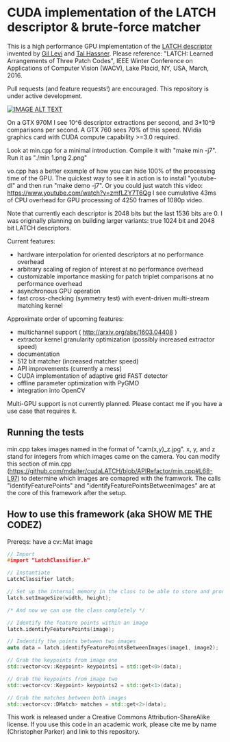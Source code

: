 # CUDA implementation of the LATCH descriptor & brute-force matcher

This is a high performance GPU implementation of the [LATCH descriptor](http://www.openu.ac.il/home/hassner/projects/LATCH/) invented by [Gil Levi](https://gilscvblog.com/2015/11/07/performance-evaluation-of-binary-descriptor-introducing-the-latch-descriptor/) and [Tal Hassner](http://www.openu.ac.il/home/hassner/). Please reference: "LATCH: Learned Arrangements of Three Patch Codes", IEEE Winter Conference on Applications of Computer Vision (WACV), Lake Placid, NY, USA, March, 2016.

Pull requests (and feature requests!) are encouraged. This repository is under active development.

[![IMAGE ALT TEXT](http://img.youtube.com/vi/zmfLZY7T6Qg/0.jpg)](http://www.youtube.com/watch?v=zmfLZY7T6Qg "Video Title")

On a GTX 970M I see 10^6 descriptor extractions per second, and 3*10^9 comparisons per second. A GTX 760 sees 70% of this speed. NVidia graphics card with CUDA compute capability >=3.0 required.

Look at min.cpp for a minimal introduction. Compile it with "make min -j7". Run it as "./min 1.png 2.png"

vo.cpp has a better example of how you can hide 100% of the processing time of the GPU. The quickest way to see it in action is to install "youtube-dl" and then run "make demo -j7". Or you could just watch this video: https://www.youtube.com/watch?v=zmfLZY7T6Qg I see cumulative 43ms of CPU overhead for GPU processing of 4250 frames of 1080p video.

Note that currently each descriptor is 2048 bits but the last 1536 bits are 0. I was originally planning on building larger variants: true 1024 bit and 2048 bit LATCH descriptors.

Current features:
- hardware interpolation for oriented descriptors at no performance overhead
- arbitrary scaling of region of interest at no performance overhead
- customizable importance masking for patch triplet comparisons at no performance overhead
- asynchronous GPU operation
- fast cross-checking (symmetry test) with event-driven multi-stream matching kernel

Approximate order of upcoming features:
- multichannel support ( http://arxiv.org/abs/1603.04408 )
- extractor kernel granularity optimization (possibly increased extractor speed)
- documentation
- 512 bit matcher (increased matcher speed)
- API improvements (currently a mess)
- CUDA implementation of adaptive grid FAST detector
- offline parameter optimization with PyGMO
- integration into OpenCV

Multi-GPU support is not currently planned. Please contact me if you have a use case that requires it.

## Running the tests
min.cpp takes images named in the format of "cam(x,y)_z.jpg". x, y, and z stand for integers from which images came on
the camera. You can modify this section of min.cpp
(https://github.com/mdaiter/cudaLATCH/blob/APIRefactor/min.cpp#L68-L97) to determine which images are comapred with the
framwork. The calls "identifyFeaturePoints" and "identifyFeaturePointsBetweenImages" are at the core of
this framework after the setup.

## How to use this framework (aka SHOW ME THE CODEZ)
Prereqs: have a cv::Mat image
```c++
// Import
#import "LatchClassifier.h"

// Instantiate
LatchClassifier latch;

// Set up the internal memory in the class to be able to store and process your image
latch.setImageSize(width, height);

/* And now we can use the class completely */

// Identify the feature points within an image
latch.identifyFeaturePoints(image);

// Indentify the points between two images
auto data = latch.identifyFeaturePointsBetweenImages(image1, image2);

// Grab the keypoints from image one
std::vector<cv::Keypoint> keypoints1 = std::get<0>(data);

// Grab the keypoints from image two
std::vector<cv::Keypoint> keypoints2 = std::get<1>(data);

// Grab the matches between both images
std::vector<cv::DMatch> matches = std::get<2>(data);

```

This work is released under a Creative Commons Attribution-ShareAlike license. If you use this code in an academic work, please cite me by name (Christopher Parker) and link to this repository.
